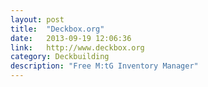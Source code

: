 ```yaml
---
layout: post
title:  "Deckbox.org"
date:   2013-09-19 12:06:36
link:   http://www.deckbox.org
category: Deckbuilding
description: "Free M:tG Inventory Manager"
---
```

